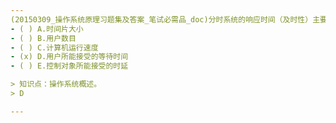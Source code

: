 ```yaml
---
(20150309_操作系统原理习题集及答案_笔试必需品_doc)分时系统的响应时间（及时性）主要是根据﹎﹎﹎﹎确定的。
- ( ) A.时间片大小 
- ( ) B.用户数目 
- ( ) C.计算机运行速度 
- (x) D.用户所能接受的等待时间 
- ( ) E.控制对象所能接受的时延

> 知识点：操作系统概述。
> D

---
```

